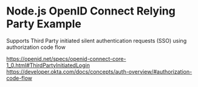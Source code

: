 # Node.js OpenID Connect Relying Party Example

Supports Third Party initiated silent authentication requests (SSO) using authorization code flow

https://openid.net/specs/openid-connect-core-1_0.html#ThirdPartyInitiatedLogin
https://developer.okta.com/docs/concepts/auth-overview/#authorization-code-flow
